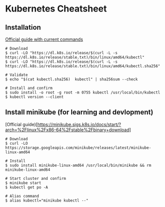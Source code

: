 
# Kubernetes Cheatsheet

## Installation

[Official guide with current commands](https://kubernetes.io/docs/tasks/tools/install-kubectl-linux/)

~~~
# Download
$ curl -LO "https://dl.k8s.io/release/$(curl -L -s https://dl.k8s.io/release/stable.txt)/bin/linux/amd64/kubectl"
$ curl -LO "https://dl.k8s.io/release/$(curl -L -s https://dl.k8s.io/release/stable.txt)/bin/linux/amd64/kubectl.sha256"

# Validate
$ echo "$(cat kubectl.sha256)  kubectl" | sha256sum --check

# Install and confirm
$ sudo install -o root -g root -m 0755 kubectl /usr/local/bin/kubectl
$ kubectl version --client
~~~

## Install minikube (for learning and devlopment)

[Official guide)[https://minikube.sigs.k8s.io/docs/start/?arch=%2Flinux%2Fx86-64%2Fstable%2Fbinary+download]

~~~
# Download
$ curl -LO https://storage.googleapis.com/minikube/releases/latest/minikube-linux-amd64

# Install
$ sudo install minikube-linux-amd64 /usr/local/bin/minikube && rm minikube-linux-amd64

# Start cluster and confirm
$ minikube start
$ kubectl get po -A

# Alias command
$ alias kubectl="minikube kubectl --"
~~~
